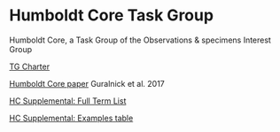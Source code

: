 # Humboldt Core Task Group
Humboldt Core, a Task Group of the Observations &amp; specimens Interest Group

[TG Charter](https://github.com/MapofLife/hc/blob/main/material/TDWG_Task_Group_Charter_Template_03.docx)

[Humboldt Core paper](https://github.com/MapofLife/hc/blob/main/material/Guralnick%20et%20al%20Ecography%202017.pdf) Guralnick et al. 2017

[HC Supplemental: Full Term List](https://github.com/MapofLife/hc/blob/main/material/HCSupplementalTable3_FullTermList_r2_v4_RW.xlsx)

[HC Supplemental: Examples table](https://github.com/MapofLife/hc/blob/main/material/HC_SupplementalTable_ExamplesNEW.xlsx)
